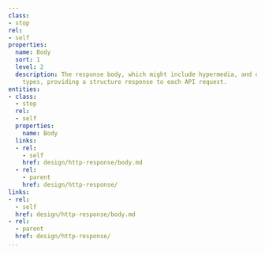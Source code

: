 ```yaml
---
class:
- stop
rel:
- self
properties:
  name: Body
  sort: 1
  level: 2
  description: The response body, which might include hypermedia, and other media
    types, providing a structure response to each API request.
entities:
- class:
  - stop
  rel:
  - self
  properties:
    name: Body
  links:
  - rel:
    - self
    href: design/http-response/body.md
  - rel:
    - parent
    href: design/http-response/
links:
- rel:
  - self
  href: design/http-response/body.md
- rel:
  - parent
  href: design/http-response/
...
```

